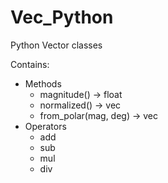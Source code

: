 # Vec_Python
Python Vector classes

Contains:
* Methods
  * magnitude() -> float
  * normalized() -> vec
  * from_polar(mag, deg) -> vec
* Operators
  * add
  * sub
  * mul
  * div
